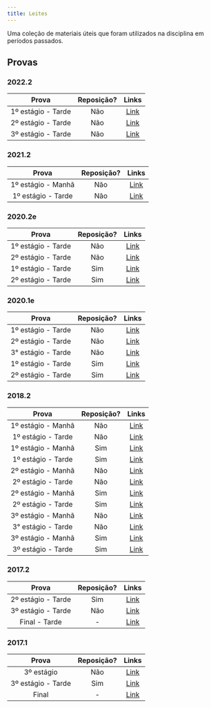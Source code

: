 ```yaml
---
title: Leites
---
```


Uma coleção de materiais úteis que foram utilizados na disciplina em períodos passados.

## Provas

### 2022.2
|    **Prova**      | **Reposição?** | **Links** |
|:----------------: | :------------: | :-------: |
1º estágio - Tarde | Não | [Link](https://drive.google.com/file/d/1hIPggSqA_mzpSArYAMpo3F3stddPCd4f/view?usp=drive_link) |
2º estágio - Tarde | Não | [Link](https://drive.google.com/file/d/1ZTrhN4A8IWznrpPahSFphIMAmtoR4BpJ/view?usp=drive_link) |
3º estágio - Tarde | Não | [Link](https://drive.google.com/file/d/1r2zhZE_JxY4oZiRyeIaBdB3JBb7HdEBU/view?usp=drive_link) |

### 2021.2
|    **Prova**      | **Reposição?** | **Links** |
|:----------------: | :------------: | :-------: |
1º estágio - Manhã | Não | [Link](https://drive.google.com/file/d/18dS61Ve0QbHDnQvz0hx6htzGQGCoCqHD/view?usp=sharing) |
1º estágio - Tarde | Não | [Link](https://drive.google.com/file/d/1ovl_PFDYo1VBwSvA7knRix_iPeGFqgdV/view?usp=sharing) |

### 2020.2e

|     **Prova**      | **Reposição?** |                                         **Links**                                          |
| :----------------: | :------------: | :----------------------------------------------------------------------------------------: |
| 1º estágio - Tarde |      Não       | [Link](https://drive.google.com/file/d/1_IUuwWspXrg4SnFk3hdGw6pfqb8CSMxY/view?usp=sharing) |
| 2º estágio - Tarde |      Não       | [Link](https://drive.google.com/file/d/1OxIDDHqTK8QUOtLEAkbg7-IZfa71UNNo/view?usp=sharing) |
| 1º estágio - Tarde |      Sim       | [Link](https://drive.google.com/file/d/1hwDxtblr5Sm7y3kZ2np9DSWUSe-gB2is/view?usp=sharing) |
| 2º estágio - Tarde |      Sim       | [Link](https://drive.google.com/file/d/1NneHrkHpnPf5HnKnSfcwwknyVjBkC3Bc/view?usp=sharing) |

### 2020.1e

|     **Prova**      | **Reposição?** |                                         **Links**                                          |
| :----------------: | :------------: | :----------------------------------------------------------------------------------------: |
| 1º estágio - Tarde |      Não       | [Link](https://drive.google.com/file/d/1w5HOptx3vmwvOHxaqY6gh6xOKGJE63o3/view?usp=sharing) |
| 2º estágio - Tarde |      Não       | [Link](https://drive.google.com/file/d/1JhM6XlMcYgVdV3fswiQS61lEj6h69IdW/view?usp=sharing) |
| 3° estágio - Tarde |      Não       | [Link](https://drive.google.com/file/d/1Cmh5uVkLX68hb9vg5fRklXHACvKIpChj/view?usp=sharing) |
| 1º estágio - Tarde |      Sim       | [Link](https://drive.google.com/file/d/1Pnh74Gd_ZkodRIS3DNajEm02L3qpmNE0/view?usp=sharing) |
| 2º estágio - Tarde |      Sim       | [Link](https://drive.google.com/file/d/1ntYXXr4xLD_TPTjnTU45PftI3o4HVaHu/view?usp=sharing) |

### 2018.2

|     **Prova**      | **Reposição?** |                                 **Links**                                  |
| :----------------: | :------------: | :------------------------------------------------------------------------: |
| 1º estágio - Manhã |      Não       | [Link](https://drive.google.com/open?id=1NiVh-zt6JuH24lGvSMw_dFkyK0wCmr0I) |
| 1º estágio - Tarde |      Não       | [Link](https://drive.google.com/open?id=1T4yuyQgLmiaU5rASXbhuxthml7A3_gSJ) |
| 1º estágio - Manhã |      Sim       | [Link](https://drive.google.com/open?id=1-q7qe8L8CnHZAQmK1soriwgYIcfRt-JE) |
| 1º estágio - Tarde |      Sim       | [Link](https://drive.google.com/open?id=18VFYyo2r76a5EWOj2t-45QdQrh6YFueq) |
| 2º estágio - Manhã |      Não       | [Link](https://drive.google.com/open?id=10F7h3C7-W59ahgrNVOip1ZYkEM-XtJwy) |
| 2º estágio - Tarde |      Não       | [Link](https://drive.google.com/open?id=1Z9x8vt6lxl_r6UF6_mVZWJnwLrzFm8YR) |
| 2º estágio - Manhã |      Sim       | [Link](https://drive.google.com/open?id=1umDmyaQ3OkKD1GIHVbNvLLp85EXMFOfp) |
| 2º estágio - Tarde |      Sim       | [Link](https://drive.google.com/open?id=1a-Tt4IftVTJG79ebFzP60DIs1SWi0fL6) |
| 3º estágio - Manhã |      Não       | [Link](https://drive.google.com/open?id=1qysUXK3e_oVETjrWfdXhELgjZ0gc77oc) |
| 3° estágio - Tarde |      Não       | [Link](https://drive.google.com/open?id=1MMomH-E47pR5oTYD1J6HqdkNmOT4eFWH) |
| 3º estágio - Manhã |      Sim       | [Link](https://drive.google.com/open?id=1GnEguOvDQ22jvSFlNkrT5Of8GcjC1f9l) |
| 3º estágio - Tarde |      Sim       | [Link](https://drive.google.com/open?id=1ARlecDaDEfxFNYhDkvK8C-mHEjpqJ_9W) |

### 2017.2

|     **Prova**      | **Reposição?** |                                 **Links**                                  |
| :----------------: | :------------: | :------------------------------------------------------------------------: |
| 2º estágio - Tarde |      Sim       | [Link](https://drive.google.com/file/d/1sq4dZUcmQZny7ZHyO-H9l2Fp60FrrOF-)  |
| 3º estágio - Tarde |      Não       | [Link](https://drive.google.com/open?id=1tXJikiVM85zRx8nSUY634ixUmGDAHwaB) |
|   Final - Tarde    |       -        | [Link](https://drive.google.com/open?id=1Ah2Fk7nEF-993tanSMu9JJBndKTd5mCR) |

### 2017.1

|     **Prova**      | **Reposição?** |                                 **Links**                                  |
| :----------------: | :------------: | :------------------------------------------------------------------------: |
|     3º estágio     |      Não       | [Link](https://drive.google.com/open?id=1LVqcSX1h8Hny_jMncuf0ag45kL-hAjvL) |
| 3º estágio - Tarde |      Sim       | [Link](https://drive.google.com/open?id=1wAEa1zivQw1sauT9e3BTVrrnmQr_rcFd) |
|       Final        |       -        | [Link](https://drive.google.com/open?id=1bE17azD4RjRfFOzO4HNSm1f9rFtTnu76) |
